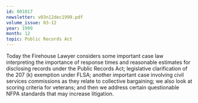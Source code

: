 ```yaml
---
id: 001017
newsletter: v03n12dec1999.pdf
volume_issue: 03-12
year: 1999
month: 12
topic: Public Records Act
---
```


Today the Firehouse Lawyer considers some important case law interpreting the importance of response times and reasonable estimates for disclosing records under the Public Records Act; legislative clarification of the 207 (k) exemption under FLSA; another important case involving civil services commissions as they relate to collective bargaining; we also look at scoring criteria for veterans; and then we address certain questionable NFPA standards that may increase litigation.